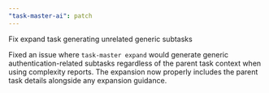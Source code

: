 ```yaml
---
"task-master-ai": patch
---
```


Fix expand task generating unrelated generic subtasks

Fixed an issue where `task-master expand` would generate generic authentication-related subtasks regardless of the parent task context when using complexity reports. The expansion now properly includes the parent task details alongside any expansion guidance.
